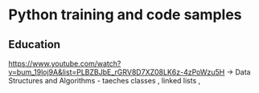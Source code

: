 # Python training and code samples

## Education

https://www.youtube.com/watch?v=bum_19loj9A&list=PLBZBJbE_rGRV8D7XZ08LK6z-4zPoWzu5H -> Data Structures and Algorithms - taeches classes , linked lists , 